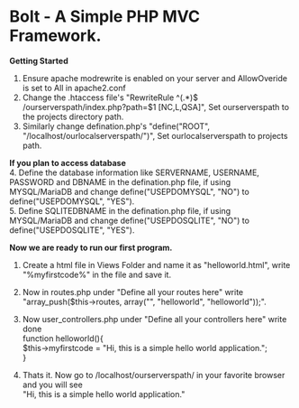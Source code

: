 # Bolt - A Simple PHP MVC Framework.

<b>Getting Started</b>
1. Ensure apache modrewrite is enabled on your server and AllowOveride is set to All in apache2.conf <br>
2. Change the .htaccess file's "RewriteRule ^(.*)$ /ourserverspath/index.php?path=$1 [NC,L,QSA]", Set ourserverspath to the projects directory path.<br>
3. Similarly change defination.php's "define("ROOT", "/localhost/ourlocalserverspath/")", Set ourlocalserverspath to projects path.<br>

<b>If you plan to access database</b><br>
4. Define the database information like SERVERNAME, USERNAME, PASSWORD and DBNAME in the defination.php file, if using MYSQL/MariaDB and change define("USEPDOMYSQL", "NO") to define("USEPDOMYSQL", "YES").<br>
5. Define SQLITEDBNAME in the defination.php file, if using MYSQL/MariaDB and change define("USEPDOSQLITE", "NO") to define("USEPDOSQLITE", "YES").<br>

<b>Now we are ready to run our first program.</b>
1. Create a html file in Views Folder and name it as "helloworld.html", write "%myfirstcode%" in the file and save it.<br>
2. Now in routes.php under "Define all your routes here" write "array_push($this->routes, array("", "helloworld", "helloworld"));".<br>
3. Now user_controllers.php under "Define all your controllers here" write done<br>
function helloworld(){<br>
   $this->myfirstcode = "Hi, this is a simple hello world application.";<br>
}<br>

4. Thats it. Now go to /localhost/ourserverspath/ in your favorite browser and you will see<br>
"Hi, this is a simple hello world application."<br>


